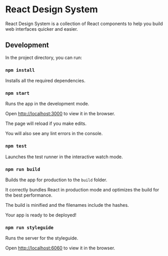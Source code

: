 # React Design System

React Design System is a collection of React components to help you build web interfaces quicker and easier.

## Development

In the project directory, you can run:

### `npm install`
Installs all the required dependencies.

### `npm start`

Runs the app in the development mode.

Open [http://localhost:3000](http://localhost:3000) to view it in the browser.

The page will reload if you make edits.

You will also see any lint errors in the console.

### `npm test`

Launches the test runner in the interactive watch mode.

### `npm run build`

Builds the app for production to the `build` folder.

It correctly bundles React in production mode and optimizes the build for the best performance.

The build is minified and the filenames include the hashes.

Your app is ready to be deployed!

### `npm run styleguide`

Runs the server for the styleguide.

Open [http://localhost:6060](http://localhost:6060) to view it in the browser.

